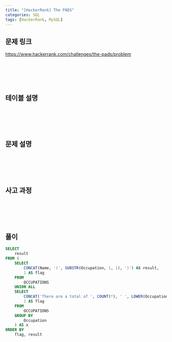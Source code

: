 ```yaml
---
title: "[HackerRank] The PADS"
categories: SQL
tags: [HackerRank, MySQL]
---
```


## 문제 링크

<https://www.hackerrank.com/challenges/the-pads/problem>

<br><br><br><br>

## 테이블 설명

<br><br><br><br>

## 문제 설명

<br><br><br><br>

## 사고 과정

<br><br><br><br>

## 풀이

```sql
SELECT 
    result 
FROM (
    SELECT 
        CONCAT(Name, '(', SUBSTR(Occupation, 1, 1), ')') AS result, 
        1 AS flag 
    FROM 
        OCCUPATIONS 
    UNION ALL 
    SELECT 
        CONCAT('There are a total of ', COUNT(*), ' ', LOWER(Occupation), 's.') AS result, 
        2 AS flag 
    FROM 
        OCCUPATIONS 
    GROUP BY 
        Occupation
    ) AS x
ORDER BY 
    flag, result
```